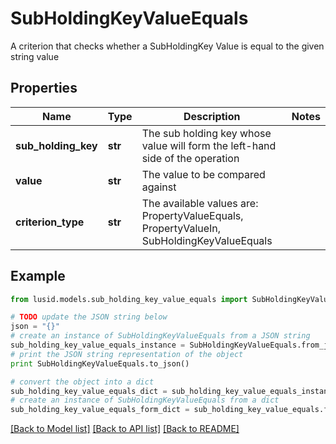 # SubHoldingKeyValueEquals

A criterion that checks whether a SubHoldingKey Value is equal to the given string value

## Properties
Name | Type | Description | Notes
------------ | ------------- | ------------- | -------------
**sub_holding_key** | **str** | The sub holding key whose value will form the left-hand side of the operation | 
**value** | **str** | The value to be compared against | 
**criterion_type** | **str** | The available values are: PropertyValueEquals, PropertyValueIn, SubHoldingKeyValueEquals | 

## Example

```python
from lusid.models.sub_holding_key_value_equals import SubHoldingKeyValueEquals

# TODO update the JSON string below
json = "{}"
# create an instance of SubHoldingKeyValueEquals from a JSON string
sub_holding_key_value_equals_instance = SubHoldingKeyValueEquals.from_json(json)
# print the JSON string representation of the object
print SubHoldingKeyValueEquals.to_json()

# convert the object into a dict
sub_holding_key_value_equals_dict = sub_holding_key_value_equals_instance.to_dict()
# create an instance of SubHoldingKeyValueEquals from a dict
sub_holding_key_value_equals_form_dict = sub_holding_key_value_equals.from_dict(sub_holding_key_value_equals_dict)
```
[[Back to Model list]](../README.md#documentation-for-models) [[Back to API list]](../README.md#documentation-for-api-endpoints) [[Back to README]](../README.md)


